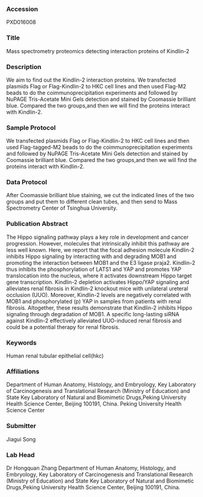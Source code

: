 ### Accession
PXD016008

### Title
Mass spectrometry proteomics detecting interaction proteins of Kindlin-2

### Description
We aim to find out the Kindlin-2 interaction proteins. We transfected plasmids Flag or Flag-Kindlin-2 to HKC cell lines and then used Flag-M2 beads to do the coimmunoprecipitation experiments and followed by NuPAGE Tris-Acetate Mini Gels detection and stained by Coomassie brilliant blue. Compared the two groups,and then we will find the proteins interact with Kindlin-2.

### Sample Protocol
We transfected plasmids Flag or Flag-Kindlin-2 to HKC cell lines and then used Flag-tagged-M2 beads to do the coimmunoprecipitation experiments and followed by NuPAGE Tris-Acetate Mini Gels detection and stained by Coomassie brilliant blue. Compared the two groups,and then we will find the proteins interact with Kindlin-2.

### Data Protocol
After Coomassie brilliant blue staining, we cut the indicated lines of the two groups and put them to different clean tubes, and then send to Mass Spectrometry Center of Tsinghua University.

### Publication Abstract
The Hippo signaling pathway plays a key role in development and cancer progression. However, molecules that intrinsically inhibit this pathway are less well known. Here, we report that the focal adhesion molecule Kindlin-2 inhibits Hippo signaling by interacting with and degrading MOB1 and promoting the interaction between MOB1 and the E3 ligase praja2. Kindlin-2 thus inhibits the phosphorylation of LATS1 and YAP and promotes YAP translocation into the nucleus, where it activates downstream Hippo target gene transcription. Kindlin-2 depletion activates Hippo/YAP signaling and alleviates renal fibrosis in Kindlin-2 knockout mice with unilateral ureteral occlusion (UUO). Moreover, Kindlin-2 levels are negatively correlated with MOB1 and phosphorylated (p) YAP in samples from patients with renal fibrosis. Altogether, these results demonstrate that Kindlin-2 inhibits Hippo signaling through degradation of MOB1. A specific long-lasting siRNA against Kindlin-2 effectively alleviated UUO-induced renal fibrosis and could be a potential therapy for renal fibrosis.

### Keywords
Human renal tubular epithelial cell(hkc)

### Affiliations
Department of Human Anatomy, Histology, and Embryology, Key Laboratory of Carcinogenesis and Translational Research (Ministry of Education) and State Key Laboratory of Natural and Biomimetic Drugs,Peking University Health Science Center, Beijing 100191, China.
Peking University Health Science Center

### Submitter
Jiagui Song

### Lab Head
Dr Hongquan Zhang
Department of Human Anatomy, Histology, and Embryology, Key Laboratory of Carcinogenesis and Translational Research (Ministry of Education) and State Key Laboratory of Natural and Biomimetic Drugs,Peking University Health Science Center, Beijing 100191, China.



